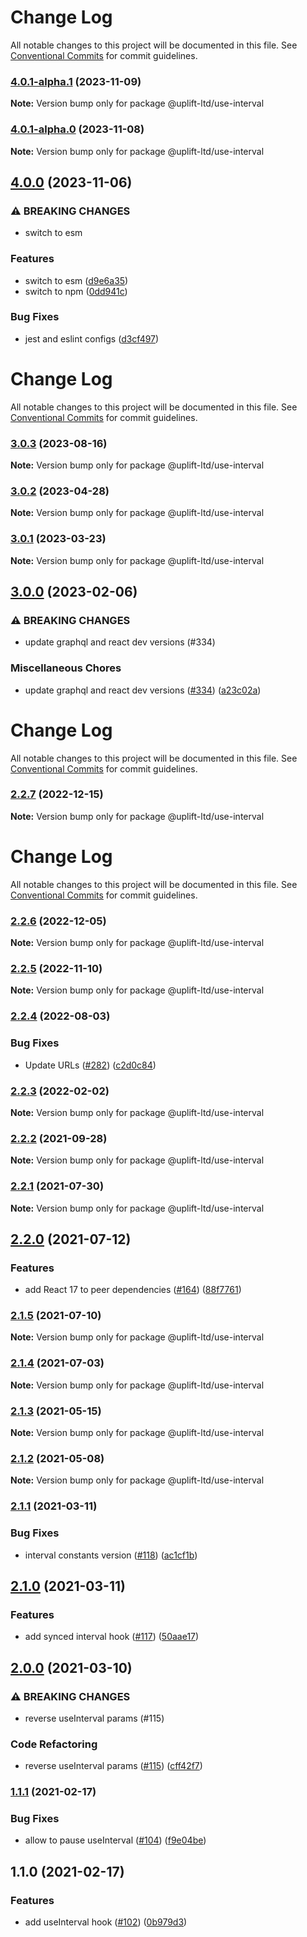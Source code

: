# Change Log

All notable changes to this project will be documented in this file.
See [Conventional Commits](https://conventionalcommits.org) for commit guidelines.

### [4.0.1-alpha.1](https://github.com/uplift-ltd/nexus/compare/@uplift-ltd/use-interval@4.0.0...@uplift-ltd/use-interval@4.0.1-alpha.1) (2023-11-09)

**Note:** Version bump only for package @uplift-ltd/use-interval





### [4.0.1-alpha.0](https://github.com/uplift-ltd/nexus/compare/@uplift-ltd/use-interval@4.0.0...@uplift-ltd/use-interval@4.0.1-alpha.0) (2023-11-08)

**Note:** Version bump only for package @uplift-ltd/use-interval





## [4.0.0](https://github.com/uplift-ltd/nexus/compare/@uplift-ltd/use-interval@3.0.3...@uplift-ltd/use-interval@4.0.0) (2023-11-06)


### ⚠ BREAKING CHANGES

* switch to esm

### Features

* switch to esm ([d9e6a35](https://github.com/uplift-ltd/nexus/commit/d9e6a35b04af3da5c8d595105d9266486af1d4dd))
* switch to npm ([0dd941c](https://github.com/uplift-ltd/nexus/commit/0dd941cb72858a37d29336bedf403f580297e166))


### Bug Fixes

* jest and eslint configs ([d3cf497](https://github.com/uplift-ltd/nexus/commit/d3cf497ba25ccebeef4f17a6763868610be8b5e3))



# Change Log

All notable changes to this project will be documented in this file. See
[Conventional Commits](https://conventionalcommits.org) for commit guidelines.

### [3.0.3](https://github.com/uplift-ltd/nexus/compare/@uplift-ltd/use-interval@3.0.2...@uplift-ltd/use-interval@3.0.3) (2023-08-16)

**Note:** Version bump only for package @uplift-ltd/use-interval

### [3.0.2](https://github.com/uplift-ltd/nexus/compare/@uplift-ltd/use-interval@3.0.1...@uplift-ltd/use-interval@3.0.2) (2023-04-28)

**Note:** Version bump only for package @uplift-ltd/use-interval

### [3.0.1](https://github.com/uplift-ltd/nexus/compare/@uplift-ltd/use-interval@3.0.0...@uplift-ltd/use-interval@3.0.1) (2023-03-23)

**Note:** Version bump only for package @uplift-ltd/use-interval

## [3.0.0](https://github.com/uplift-ltd/nexus/compare/@uplift-ltd/use-interval@2.2.7...@uplift-ltd/use-interval@3.0.0) (2023-02-06)

### ⚠ BREAKING CHANGES

- update graphql and react dev versions (#334)

### Miscellaneous Chores

- update graphql and react dev versions ([#334](https://github.com/uplift-ltd/nexus/issues/334))
  ([a23c02a](https://github.com/uplift-ltd/nexus/commit/a23c02a120dfde626c39c3dae392d36e874bd9cd))

# Change Log

All notable changes to this project will be documented in this file. See
[Conventional Commits](https://conventionalcommits.org) for commit guidelines.

### [2.2.7](https://github.com/uplift-ltd/nexus/compare/@uplift-ltd/use-interval@2.2.6...@uplift-ltd/use-interval@2.2.7) (2022-12-15)

**Note:** Version bump only for package @uplift-ltd/use-interval

# Change Log

All notable changes to this project will be documented in this file. See
[Conventional Commits](https://conventionalcommits.org) for commit guidelines.

### [2.2.6](https://github.com/uplift-ltd/nexus/compare/@uplift-ltd/use-interval@2.2.5...@uplift-ltd/use-interval@2.2.6) (2022-12-05)

**Note:** Version bump only for package @uplift-ltd/use-interval

### [2.2.5](https://github.com/uplift-ltd/nexus/compare/@uplift-ltd/use-interval@2.2.4...@uplift-ltd/use-interval@2.2.5) (2022-11-10)

**Note:** Version bump only for package @uplift-ltd/use-interval

### [2.2.4](https://github.com/uplift-ltd/nexus/compare/@uplift-ltd/use-interval@2.2.3...@uplift-ltd/use-interval@2.2.4) (2022-08-03)

### Bug Fixes

- Update URLs ([#282](https://github.com/uplift-ltd/nexus/issues/282))
  ([c2d0c84](https://github.com/uplift-ltd/nexus/commit/c2d0c843c8eb18c4a9ae360ee2d840f5be388fac))

### [2.2.3](https://github.com/uplift-ltd/nexus/compare/@uplift-ltd/use-interval@2.2.2...@uplift-ltd/use-interval@2.2.3) (2022-02-02)

**Note:** Version bump only for package @uplift-ltd/use-interval

### [2.2.2](https://github.com/uplift-ltd/nexus/compare/@uplift-ltd/use-interval@2.2.1...@uplift-ltd/use-interval@2.2.2) (2021-09-28)

**Note:** Version bump only for package @uplift-ltd/use-interval

### [2.2.1](https://github.com/uplift-ltd/nexus/compare/@uplift-ltd/use-interval@2.2.0...@uplift-ltd/use-interval@2.2.1) (2021-07-30)

**Note:** Version bump only for package @uplift-ltd/use-interval

## [2.2.0](https://github.com/uplift-ltd/nexus/compare/@uplift-ltd/use-interval@2.1.5...@uplift-ltd/use-interval@2.2.0) (2021-07-12)

### Features

- add React 17 to peer dependencies ([#164](https://github.com/uplift-ltd/nexus/issues/164))
  ([88f7761](https://github.com/uplift-ltd/nexus/commit/88f77615dfab14127dfdf76f665ee73c3195bcb4))

### [2.1.5](https://github.com/uplift-ltd/nexus/compare/@uplift-ltd/use-interval@2.1.4...@uplift-ltd/use-interval@2.1.5) (2021-07-10)

**Note:** Version bump only for package @uplift-ltd/use-interval

### [2.1.4](https://github.com/uplift-ltd/nexus/compare/@uplift-ltd/use-interval@2.1.3...@uplift-ltd/use-interval@2.1.4) (2021-07-03)

**Note:** Version bump only for package @uplift-ltd/use-interval

### [2.1.3](https://github.com/uplift-ltd/nexus/compare/@uplift-ltd/use-interval@2.1.2...@uplift-ltd/use-interval@2.1.3) (2021-05-15)

**Note:** Version bump only for package @uplift-ltd/use-interval

### [2.1.2](https://github.com/uplift-ltd/nexus/compare/@uplift-ltd/use-interval@2.1.1...@uplift-ltd/use-interval@2.1.2) (2021-05-08)

**Note:** Version bump only for package @uplift-ltd/use-interval

### [2.1.1](https://github.com/uplift-ltd/nexus/compare/@uplift-ltd/use-interval@2.1.0...@uplift-ltd/use-interval@2.1.1) (2021-03-11)

### Bug Fixes

- interval constants version ([#118](https://github.com/uplift-ltd/nexus/issues/118))
  ([ac1cf1b](https://github.com/uplift-ltd/nexus/commit/ac1cf1bfc9d843cf9ab50de434f1b1dc94eb03f2))

## [2.1.0](https://github.com/uplift-ltd/nexus/compare/@uplift-ltd/use-interval@2.0.0...@uplift-ltd/use-interval@2.1.0) (2021-03-11)

### Features

- add synced interval hook ([#117](https://github.com/uplift-ltd/nexus/issues/117))
  ([50aae17](https://github.com/uplift-ltd/nexus/commit/50aae17d1852d0180a755192265f810f90b9a570))

## [2.0.0](https://github.com/uplift-ltd/nexus/compare/@uplift-ltd/use-interval@1.1.1...@uplift-ltd/use-interval@2.0.0) (2021-03-10)

### ⚠ BREAKING CHANGES

- reverse useInterval params (#115)

### Code Refactoring

- reverse useInterval params ([#115](https://github.com/uplift-ltd/nexus/issues/115))
  ([cff42f7](https://github.com/uplift-ltd/nexus/commit/cff42f78d860d90d419c60f8d2f3c706440cd164))

### [1.1.1](https://github.com/uplift-ltd/nexus/compare/@uplift-ltd/use-interval@1.1.0...@uplift-ltd/use-interval@1.1.1) (2021-02-17)

### Bug Fixes

- allow to pause useInterval ([#104](https://github.com/uplift-ltd/nexus/issues/104))
  ([f9e04be](https://github.com/uplift-ltd/nexus/commit/f9e04bef28210c315c75d21b161c46c022a18c40))

## 1.1.0 (2021-02-17)

### Features

- add useInterval hook ([#102](https://github.com/uplift-ltd/nexus/issues/102))
  ([0b979d3](https://github.com/uplift-ltd/nexus/commit/0b979d388321774bcd131e72359d44999a3b0f52))
